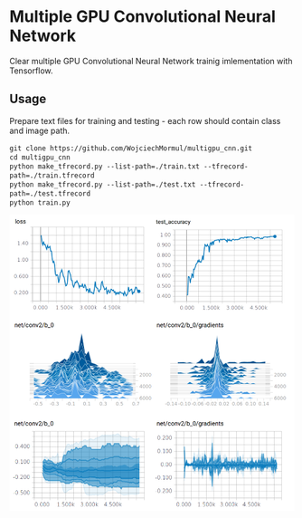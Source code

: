 # Multiple GPU Convolutional Neural Network

Clear multiple GPU Convolutional Neural Network trainig imlementation with Tensorflow.

## Usage
Prepare text files for training and testing - each row should contain class and image path.
```
git clone https://github.com/WojciechMormul/multigpu_cnn.git
cd multigpu_cnn
python make_tfrecord.py --list-path=./train.txt --tfrecord-path=./train.tfrecord
python make_tfrecord.py --list-path=./test.txt --tfrecord-path=./test.tfrecord
python train.py
```
<img src="https://github.com/WojciechMormul/multigpu-cnn/blob/master/imgs/sum.png" width="600">
